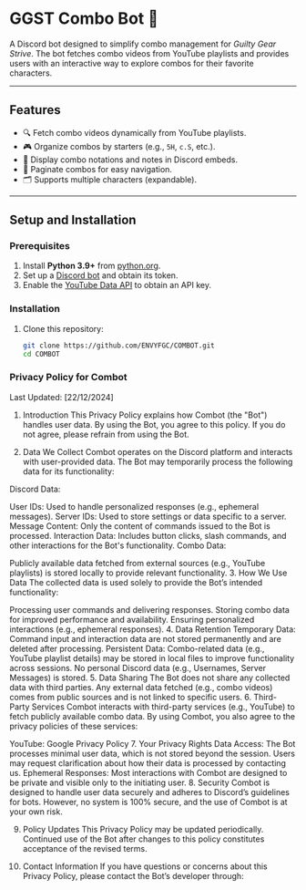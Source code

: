 # GGST Combo Bot 🤖

A Discord bot designed to simplify combo management for *Guilty Gear Strive*. The bot fetches combo videos from YouTube playlists and provides users with an interactive way to explore combos for their favorite characters.

---

## Features
- 🔍 Fetch combo videos dynamically from YouTube playlists.
- 🎮 Organize combos by starters (e.g., `5H`, `c.S`, etc.).
- 📜 Display combo notations and notes in Discord embeds.
- 📑 Paginate combos for easy navigation.
- 🗂️ Supports multiple characters (expandable).

---

## Setup and Installation

### Prerequisites
1. Install **Python 3.9+** from [python.org](https://www.python.org/).
2. Set up a [Discord bot](https://discord.com/developers/applications) and obtain its token.
3. Enable the [YouTube Data API](https://console.cloud.google.com/apis/library/youtube.googleapis.com) to obtain an API key.

### Installation
1. Clone this repository:
   ```bash
   git clone https://github.com/ENVYFGC/COMBOT.git
   cd COMBOT

### Privacy Policy for Combot
Last Updated: [22/12/2024]

1. Introduction
This Privacy Policy explains how Combot (the "Bot") handles user data. By using the Bot, you agree to this policy. If you do not agree, please refrain from using the Bot.

2. Data We Collect
Combot operates on the Discord platform and interacts with user-provided data. The Bot may temporarily process the following data for its functionality:

Discord Data:

User IDs: Used to handle personalized responses (e.g., ephemeral messages).
Server IDs: Used to store settings or data specific to a server.
Message Content: Only the content of commands issued to the Bot is processed.
Interaction Data: Includes button clicks, slash commands, and other interactions for the Bot's functionality.
Combo Data:

Publicly available data fetched from external sources (e.g., YouTube playlists) is stored locally to provide relevant functionality.
3. How We Use Data
The collected data is used solely to provide the Bot’s intended functionality:

Processing user commands and delivering responses.
Storing combo data for improved performance and availability.
Ensuring personalized interactions (e.g., ephemeral responses).
4. Data Retention
Temporary Data: Command input and interaction data are not stored permanently and are deleted after processing.
Persistent Data:
Combo-related data (e.g., YouTube playlist details) may be stored in local files to improve functionality across sessions.
No personal Discord data (e.g., Usernames, Server Messages) is stored.
5. Data Sharing
The Bot does not share any collected data with third parties.
Any external data fetched (e.g., combo videos) comes from public sources and is not linked to specific users.
6. Third-Party Services
Combot interacts with third-party services (e.g., YouTube) to fetch publicly available combo data. By using Combot, you also agree to the privacy policies of these services:

YouTube: Google Privacy Policy
7. Your Privacy Rights
Data Access: The Bot processes minimal user data, which is not stored beyond the session. Users may request clarification about how their data is processed by contacting us.
Ephemeral Responses: Most interactions with Combot are designed to be private and visible only to the initiating user.
8. Security
Combot is designed to handle user data securely and adheres to Discord’s guidelines for bots. However, no system is 100% secure, and the use of Combot is at your own risk.

9. Policy Updates
This Privacy Policy may be updated periodically. Continued use of the Bot after changes to this policy constitutes acceptance of the revised terms.

10. Contact Information
If you have questions or concerns about this Privacy Policy, please contact the Bot’s developer through:

